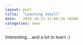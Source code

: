 ```yaml
---
layout: post
title:  "Learning Jekyll"
date:   2016-10-21 11:00:39 +0200
categories: news
---
```

Interesting....and a lot to learn :)